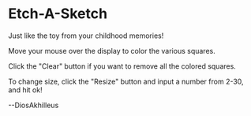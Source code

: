 # Etch-A-Sketch

Just like the toy from your childhood memories!

Move your mouse over the display to color the various squares.

Click the "Clear" button if you want to remove all the colored squares.

To change size, click the "Resize" button and input a number from 2-30, and hit ok!

--DiosAkhilleus
